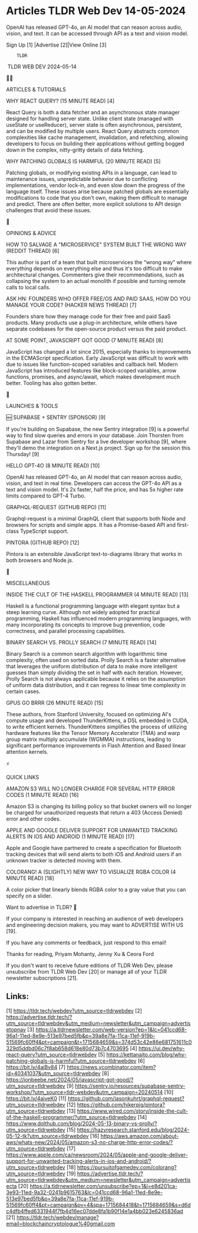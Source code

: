 # Articles TLDR Web Dev 14-05-2024

OpenAI has released GPT-4o, an AI model that can reason across audio,
vision, and text. It can be accessed through API as a text and vision
model.  

 Sign Up [1] |Advertise [2]|View Online [3] 

		TLDR 

 TLDR WEB DEV 2024-05-14

🧑‍💻 

ARTICLES & TUTORIALS

 WHY REACT QUERY? (15 MINUTE READ) [4] 

 React Query is both a data fetcher and an asynchronous state manager
designed for handling server state. Unlike client state (managed with
useState or useReducer), server state is often asynchronous,
persistent, and can be modified by multiple users. React Query
abstracts common complexities like cache management, invalidation, and
refetching, allowing developers to focus on building their
applications without getting bogged down in the complex, nitty-gritty
details of data fetching. 

 WHY PATCHING GLOBALS IS HARMFUL (20 MINUTE READ) [5] 

 Patching globals, or modifying existing APIs in a language, can lead
to maintenance issues, unpredictable behavior due to conflicting
implementations, vendor lock-in, and even slow down the progress of
the language itself. These issues arise because patched globals are
essentially modifications to code that you don't own, making them
difficult to manage and predict. There are often better, more explicit
solutions to API design challenges that avoid these issues. 

🧠 

OPINIONS & ADVICE

 HOW TO SALVAGE A "MICROSERVICE" SYSTEM BUILT THE WRONG WAY (REDDIT
THREAD) [6] 

 This author is part of a team that built microservices the “wrong
way” where everything depends on everything else and thus it's too
difficult to make architectural changes. Commenters give their
recommendations, such as collapsing the system to an actual monolith
if possible and turning remote calls to local calls. 

 ASK HN: FOUNDERS WHO OFFER FREE/OS AND PAID SAAS, HOW DO YOU MANAGE
YOUR CODE? (HACKER NEWS THREAD) [7] 

 Founders share how they manage code for their free and paid SaaS
products. Many products use a plug-in architecture, while others have
separate codebases for the open-source product versus the paid
product. 

 AT SOME POINT, JAVASCRIPT GOT GOOD (7 MINUTE READ) [8] 

 JavaScript has changed a lot since 2015, especially thanks to
improvements in the ECMAScript specification. Early JavaScript was
difficult to work with due to issues like function-scoped variables
and callback hell. Modern JavaScript has introduced features like
block-scoped variables, arrow functions, promises, and async/await,
which makes development much better. Tooling has also gotten better. 

🚀 

LAUNCHES & TOOLS

 🆕 SUPABASE + SENTRY (SPONSOR) [9] 

 If you're building on Supabase, the new Sentry integration [9] is a
powerful way to find slow queries and errors in your database. Join
Thorsten from Supabase and Lazar from Sentry for a live developer
workshop [9], where they'll demo the integration on a Next.js project.
Sign up for the session this Thursday! [9] 

 HELLO GPT-4O (8 MINUTE READ) [10] 

 OpenAI has released GPT-4o, an AI model that can reason across audio,
vision, and text in real time. Developers can access the GPT-4o API as
a text and vision model. It's 2x faster, half the price, and has 5x
higher rate limits compared to GPT-4 Turbo. 

 GRAPHQL-REQUEST (GITHUB REPO) [11] 

 Graphql-request is a minimal GraphQL client that supports both Node
and browsers for scripts and simple apps. It has a Promise-based API
and first-class TypeScript support. 

 PINTORA (GITHUB REPO) [12] 

 Pintora is an extensible JavaScript text-to-diagrams library that
works in both browsers and Node.js. 

🎁 

MISCELLANEOUS

 INSIDE THE CULT OF THE HASKELL PROGRAMMER (4 MINUTE READ) [13] 

 Haskell is a functional programming language with elegant syntax but
a steep learning curve. Although not widely adopted for practical
programming, Haskell has influenced modern programming languages, with
many incorporating its concepts to improve bug prevention, code
correctness, and parallel processing capabilities. 

 BINARY SEARCH VS. PROLLY SEARCH (7 MINUTE READ) [14] 

 Binary Search is a common search algorithm with logarithmic time
complexity, often used on sorted data. Prolly Search is a faster
alternative that leverages the uniform distribution of data to make
more intelligent guesses than simply dividing the set in half with
each iteration. However, Prolly Search is not always applicable
because it relies on the assumption of uniform data distribution, and
it can regress to linear time complexity in certain cases. 

 GPUS GO BRRR (26 MINUTE READ) [15] 

 These authors, from Stanford University, focused on optimizing AI's
compute usage and developed ThunderKittens, a DSL embedded in CUDA, to
write efficient kernels. ThunderKittens simplifies the process of
utilizing hardware features like the Tensor Memory Accelerator (TMA)
and warp group matrix multiply accumulate (WGMMA) instructions,
leading to significant performance improvements in Flash Attention and
Based linear attention kernels. 

⚡ 

QUICK LINKS

 AMAZON S3 WILL NO LONGER CHARGE FOR SEVERAL HTTP ERROR CODES (1
MINUTE READ) [16] 

 Amazon S3 is changing its billing policy so that bucket owners will
no longer be charged for unauthorized requests that return a 403
(Access Denied) error and other codes. 

 APPLE AND GOOGLE DELIVER SUPPORT FOR UNWANTED TRACKING ALERTS IN IOS
AND ANDROID (1 MINUTE READ) [17] 

 Apple and Google have partnered to create a specification for
Bluetooth tracking devices that will send alerts to both iOS and
Android users if an unknown tracker is detected moving with them. 

 COLORANG! A (SLIGHTLY) NEW WAY TO VISUALIZE RGBA COLOR (4 MINUTE
READ) [18] 

 A color picker that linearly blends RGBA color to a gray value that
you can specify on a slider. 

Want to advertise in TLDR? 📰

 If your company is interested in reaching an audience of web
developers and engineering decision makers, you may want to ADVERTISE
WITH US [19]. 

 If you have any comments or feedback, just respond to this email! 

Thanks for reading, 
Priyam Mohanty, Jenny Xu & Ceora Ford 

If you don't want to receive future editions of TLDR Web Dev, please
unsubscribe from TLDR Web Dev [20] or manage all of your TLDR
newsletter subscriptions [21]. 

 

Links:
------
[1] https://tldr.tech/webdev?utm_source=tldrwebdev
[2] https://advertise.tldr.tech/?utm_source=tldrwebdev&utm_medium=newsletter&utm_campaign=advertisetopnav
[3] https://a.tldrnewsletter.com/web-version?ep=1&lc=041ccd68-96a1-11ed-8e9e-513e97bed5fb&p=39a8e7fa-11ca-11ef-919b-51569fc60ff4&pt=campaign&t=1715684659&s=374d53c42e86e681751611c0329d5ddbd06c7f8ab658d618e80d73b7c4703695
[4] https://ui.dev/why-react-query?utm_source=tldrwebdev
[5] https://kettanaito.com/blog/why-patching-globals-is-harmful?utm_source=tldrwebdev
[6] https://bit.ly/4ajBv84
[7] https://news.ycombinator.com/item?id=40341037&utm_source=tldrwebdev
[8] https://jonbeebe.net/2024/05/javascript-got-good/?utm_source=tldrwebdev
[9] https://sentry.io/resources/supabase-sentry-workshop/?utm_source=tldr-webdev&utm_campaign=20240514
[10] https://bit.ly/4aiveK0
[11] https://github.com/jasonkuhrt/graphql-request?utm_source=tldrwebdev
[12] https://github.com/hikerpig/pintora?utm_source=tldrwebdev
[13] https://www.wired.com/story/inside-the-cult-of-the-haskell-programmer/?utm_source=tldrwebdev
[14] https://www.dolthub.com/blog/2024-05-13-binary-vs-prolly/?utm_source=tldrwebdev
[15] https://hazyresearch.stanford.edu/blog/2024-05-12-tk?utm_source=tldrwebdev
[16] https://aws.amazon.com/about-aws/whats-new/2024/05/amazon-s3-no-charge-http-error-codes/?utm_source=tldrwebdev
[17] https://www.apple.com/ca/newsroom/2024/05/apple-and-google-deliver-support-for-unwanted-tracking-alerts-in-ios-and-android/?utm_source=tldrwebdev
[18] https://pursuitofgamedev.com/colorang?utm_source=tldrwebdev
[19] https://advertise.tldr.tech/?utm_source=tldrwebdev&utm_medium=newsletter&utm_campaign=advertisecta
[20] https://a.tldrnewsletter.com/unsubscribe?ep=1&l=e8d201ca-3e93-11ed-9a32-0241b9615763&lc=041ccd68-96a1-11ed-8e9e-513e97bed5fb&p=39a8e7fa-11ca-11ef-919b-51569fc60ff4&pt=campaign&pv=4&spa=1715684418&t=1715684659&s=d6dc4dfb4ffed6331944f7fb4d16ec07dde8fa1b90f14e1a4bb023e6245836ad
[21] https://tldr.tech/webdev/manage?email=blockchaincryptologue%40gmail.com